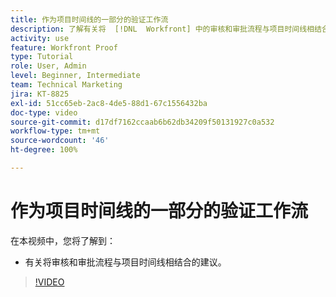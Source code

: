 ```yaml
---
title: 作为项目时间线的一部分的验证工作流
description: 了解有关将  [!DNL  Workfront] 中的审核和审批流程与项目时间线相结合的建议。
activity: use
feature: Workfront Proof
type: Tutorial
role: User, Admin
level: Beginner, Intermediate
team: Technical Marketing
jira: KT-8825
exl-id: 51cc65eb-2ac8-4de5-88d1-67c1556432ba
doc-type: video
source-git-commit: d17df7162ccaab6b62db34209f50131927c0a532
workflow-type: tm+mt
source-wordcount: '46'
ht-degree: 100%

---
```


# 作为项目时间线的一部分的验证工作流

在本视频中，您将了解到：

* 有关将审核和审批流程与项目时间线相结合的建议。

>[!VIDEO](https://video.tv.adobe.com/v/335125/?quality=12&learn=on&enablevpops)

<!--
This is a duplicate and not used in the TOC
-->
